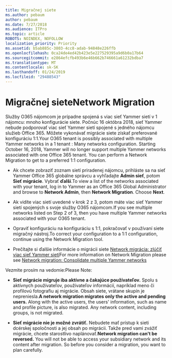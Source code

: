 ```yaml
---
title: Migračnej siete
ms.author: pebaum
author: pebaum
ms.date: 7/27/2018
ms.audience: ITPro
ms.topic: article
ROBOTS: NOINDEX, NOFOLLOW
localization_priority: Priority
ms.assetid: b5ab885c-3803-4cc8-adab-94848e226ffb
ms.openlocfilehash: 0ca24de4ed42b423e5e227529395a9d6b0a17b64
ms.sourcegitcommit: e2864efcfb493b6e46b662b746661a61232bdba7
ms.translationtype: MT
ms.contentlocale: sk-SK
ms.lasthandoff: 01/24/2019
ms.locfileid: "29488543"
---
```

# <a name="network-migration"></a><span data-ttu-id="d9ce4-102">Migračnej siete</span><span class="sxs-lookup"><span data-stu-id="d9ce4-102">Network Migration</span></span>

<span data-ttu-id="d9ce4-p101">Služby O365 nájomcom je prípadne spojená s viac sieť Yammer sietí v 1 nájomcu: mnoho konfigurácie siete. Počnúc 16 októbra 2018, sieť Yammer nebude podporovať viac sieť Yammer sietí spojené s jedného nájomcu služieb Office 365. Môžete vykonávať migrácie siete získať preferované konfiguráciu 1:1.</span><span class="sxs-lookup"><span data-stu-id="d9ce4-p101">Your O365 tenant is possibly associated with multiple Yammer networks in a 1 tenant : Many networks configuration. Starting October 16, 2018, Yammer will no longer support multiple Yammer networks associated with one Office 365 tenant. You can perform a Network Migration to get to a preferred 1:1 configuration.</span></span>
  
- <span data-ttu-id="d9ce4-p102">Ak chcete zobraziť zoznam sietí priradenej nájomcu, prihláste sa na sieť Yammer Office 365 globálne správcu a vyhľadajte **Admin sieť**, potom **Sieť migrácie**. Vybrať **ďalší**.</span><span class="sxs-lookup"><span data-stu-id="d9ce4-p102">To view a list of the networks associated with your tenant, log in to Yammer as an Office 365 Global Administrator and browse to **Network Admin**, then **Network Migration**. Choose **Next**.</span></span>
    
- <span data-ttu-id="d9ce4-108">Ak vidíte viac sietí uvedené v krok 2 z 3, potom máte viac sieť Yammer sietí spojených s svoje služby O365 nájomcom.</span><span class="sxs-lookup"><span data-stu-id="d9ce4-108">If you see multiple networks listed on Step 2 of 3, then you have multiple Yammer networks associated with your O365 tenant.</span></span>
    
- <span data-ttu-id="d9ce4-109">Opraviť konfiguráciu na konfiguráciu s 1:1, pokračovať v používaní siete migračný nástroj.</span><span class="sxs-lookup"><span data-stu-id="d9ce4-109">To correct your configuration to a 1:1 configuration, continue using the Network Migration tool.</span></span>
    
- <span data-ttu-id="d9ce4-110">Prečítajte si ďalšie informácie o migrácii siete [Network migrácia: zlúčiť viac sieť Yammer sietí](https://support.office.com/article/a22c1b20-9231-4ce2-a916-392b1056d002)</span><span class="sxs-lookup"><span data-stu-id="d9ce4-110">For more information on Network Migration please see [Network migration: Consolidate multiple Yammer networks](https://support.office.com/article/a22c1b20-9231-4ce2-a916-392b1056d002)</span></span>
    
<span data-ttu-id="d9ce4-111">Vezmite prosím na vedomie:</span><span class="sxs-lookup"><span data-stu-id="d9ce4-111">Please Note:</span></span>
  
- <span data-ttu-id="d9ce4-p103">**Sieť migrácie migruje iba aktívne a čakajúce používateľov.** Spolu s aktívnych používateľov, používateľov informácií, napríklad meno či profilovú fotografiu aj migrácie. Obsah siete, vrátane skupín je nepreniesla.</span><span class="sxs-lookup"><span data-stu-id="d9ce4-p103">**A network migration migrates only the active and pending users.** Along with the active users, the users' information, such as name and profile picture, is also migrated. Any network content, including groups, is not migrated.</span></span> 
    
- <span data-ttu-id="d9ce4-p104">**Sieť migrácie nie je možné zvrátiť.** Nebudete mať prístup k sieti dcérskej spoločnosti a jej obsah po migrácii. Takže pred vami zvážiť migrácie, chcete starostlivo naplánovať.</span><span class="sxs-lookup"><span data-stu-id="d9ce4-p104">**Network migration can't be reversed.** You will not be able to access your subsidiary network and its content after migration. So before you consider a migration, you want to plan carefully.</span></span> 
    

